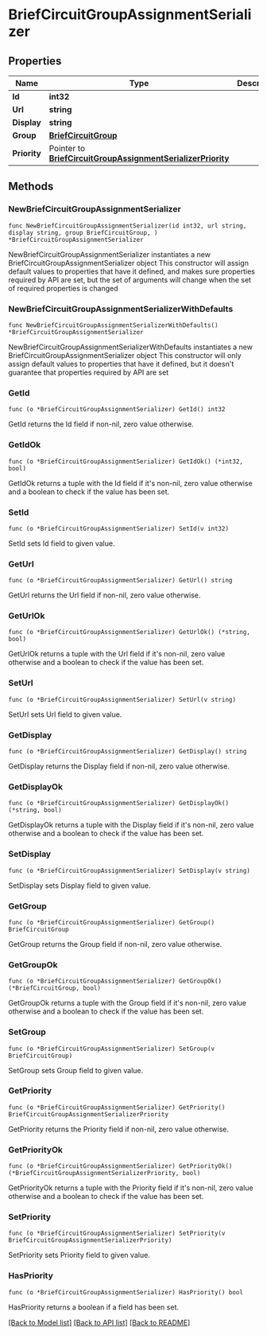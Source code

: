 # BriefCircuitGroupAssignmentSerializer

## Properties

Name | Type | Description | Notes
------------ | ------------- | ------------- | -------------
**Id** | **int32** |  | [readonly] 
**Url** | **string** |  | [readonly] 
**Display** | **string** |  | [readonly] 
**Group** | [**BriefCircuitGroup**](BriefCircuitGroup.md) |  | 
**Priority** | Pointer to [**BriefCircuitGroupAssignmentSerializerPriority**](BriefCircuitGroupAssignmentSerializerPriority.md) |  | [optional] 

## Methods

### NewBriefCircuitGroupAssignmentSerializer

`func NewBriefCircuitGroupAssignmentSerializer(id int32, url string, display string, group BriefCircuitGroup, ) *BriefCircuitGroupAssignmentSerializer`

NewBriefCircuitGroupAssignmentSerializer instantiates a new BriefCircuitGroupAssignmentSerializer object
This constructor will assign default values to properties that have it defined,
and makes sure properties required by API are set, but the set of arguments
will change when the set of required properties is changed

### NewBriefCircuitGroupAssignmentSerializerWithDefaults

`func NewBriefCircuitGroupAssignmentSerializerWithDefaults() *BriefCircuitGroupAssignmentSerializer`

NewBriefCircuitGroupAssignmentSerializerWithDefaults instantiates a new BriefCircuitGroupAssignmentSerializer object
This constructor will only assign default values to properties that have it defined,
but it doesn't guarantee that properties required by API are set

### GetId

`func (o *BriefCircuitGroupAssignmentSerializer) GetId() int32`

GetId returns the Id field if non-nil, zero value otherwise.

### GetIdOk

`func (o *BriefCircuitGroupAssignmentSerializer) GetIdOk() (*int32, bool)`

GetIdOk returns a tuple with the Id field if it's non-nil, zero value otherwise
and a boolean to check if the value has been set.

### SetId

`func (o *BriefCircuitGroupAssignmentSerializer) SetId(v int32)`

SetId sets Id field to given value.


### GetUrl

`func (o *BriefCircuitGroupAssignmentSerializer) GetUrl() string`

GetUrl returns the Url field if non-nil, zero value otherwise.

### GetUrlOk

`func (o *BriefCircuitGroupAssignmentSerializer) GetUrlOk() (*string, bool)`

GetUrlOk returns a tuple with the Url field if it's non-nil, zero value otherwise
and a boolean to check if the value has been set.

### SetUrl

`func (o *BriefCircuitGroupAssignmentSerializer) SetUrl(v string)`

SetUrl sets Url field to given value.


### GetDisplay

`func (o *BriefCircuitGroupAssignmentSerializer) GetDisplay() string`

GetDisplay returns the Display field if non-nil, zero value otherwise.

### GetDisplayOk

`func (o *BriefCircuitGroupAssignmentSerializer) GetDisplayOk() (*string, bool)`

GetDisplayOk returns a tuple with the Display field if it's non-nil, zero value otherwise
and a boolean to check if the value has been set.

### SetDisplay

`func (o *BriefCircuitGroupAssignmentSerializer) SetDisplay(v string)`

SetDisplay sets Display field to given value.


### GetGroup

`func (o *BriefCircuitGroupAssignmentSerializer) GetGroup() BriefCircuitGroup`

GetGroup returns the Group field if non-nil, zero value otherwise.

### GetGroupOk

`func (o *BriefCircuitGroupAssignmentSerializer) GetGroupOk() (*BriefCircuitGroup, bool)`

GetGroupOk returns a tuple with the Group field if it's non-nil, zero value otherwise
and a boolean to check if the value has been set.

### SetGroup

`func (o *BriefCircuitGroupAssignmentSerializer) SetGroup(v BriefCircuitGroup)`

SetGroup sets Group field to given value.


### GetPriority

`func (o *BriefCircuitGroupAssignmentSerializer) GetPriority() BriefCircuitGroupAssignmentSerializerPriority`

GetPriority returns the Priority field if non-nil, zero value otherwise.

### GetPriorityOk

`func (o *BriefCircuitGroupAssignmentSerializer) GetPriorityOk() (*BriefCircuitGroupAssignmentSerializerPriority, bool)`

GetPriorityOk returns a tuple with the Priority field if it's non-nil, zero value otherwise
and a boolean to check if the value has been set.

### SetPriority

`func (o *BriefCircuitGroupAssignmentSerializer) SetPriority(v BriefCircuitGroupAssignmentSerializerPriority)`

SetPriority sets Priority field to given value.

### HasPriority

`func (o *BriefCircuitGroupAssignmentSerializer) HasPriority() bool`

HasPriority returns a boolean if a field has been set.


[[Back to Model list]](../README.md#documentation-for-models) [[Back to API list]](../README.md#documentation-for-api-endpoints) [[Back to README]](../README.md)


